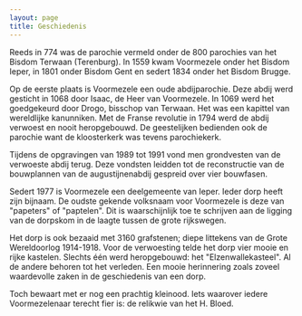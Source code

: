 ```yaml
---
layout: page
title: Geschiedenis
---
```


Reeds in 774 was de parochie vermeld onder de 800 parochies van het Bisdom Terwaan (Terenburg). 
In 1559 kwam Voormezele onder het Bisdom Ieper, in 1801 onder Bisdom Gent en sedert 1834 onder het Bisdom Brugge.

Op de eerste plaats is Voormezele een oude abdijparochie. 
Deze abdij werd gesticht in 1068 door Isaac, de Heer van Voormezele. In 1069 werd het goedgekeurd door Drogo, bisschop van Terwaan. Het was een kapittel van wereldlijke kanunniken. Met de Franse revolutie in 1794 werd de abdij verwoest en nooit heropgebouwd. De geestelijken bedienden ook de parochie want de kloosterkerk was tevens parochiekerk.

Tijdens de opgravingen van 1989 tot 1991 vond men grondvesten van de verwoeste abdij terug. Deze vondsten leidden tot de reconstructie van de bouwplannen van de augustijnenabdij gespreid over vier bouwfasen.

Sedert 1977 is Voormezele een deelgemeente van Ieper.
Ieder dorp heeft zijn bijnaam. De oudste gekende volksnaam voor Voormezele is deze van "papeters" of "paptelen". 
Dit is waarschijnlijk toe te schrijven aan de ligging van de dorpskom in de laagte tussen de grote rijkswegen.

Het dorp is ook bezaaid met 3160 grafstenen; diepe littekens van de Grote Wereldoorlog 1914-1918. Voor de verwoesting telde het dorp vier mooie en rijke kastelen. Slechts één werd heropgebouwd: het "Elzenwallekasteel". Al de andere behoren tot het verleden. Een mooie herinnering zoals zoveel waardevolle zaken in de geschiedenis van een dorp.

Toch bewaart met er nog een prachtig kleinood. Iets waarover iedere Voormezelenaar terecht fier is: de relikwie van het H. Bloed.